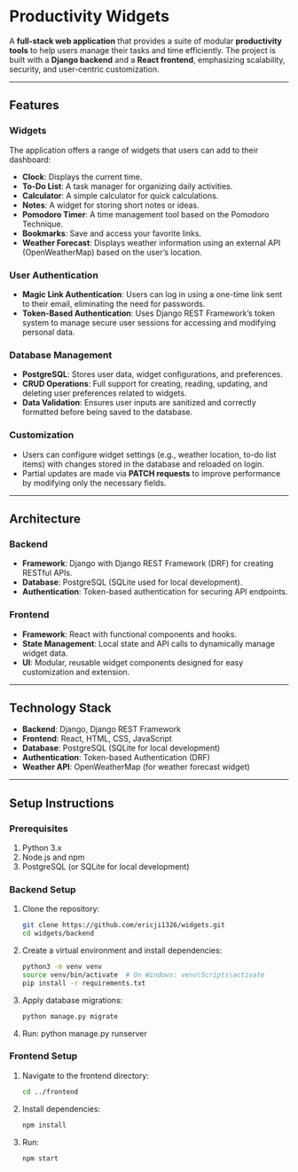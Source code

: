 # Productivity Widgets

A **full-stack web application** that provides a suite of modular **productivity tools** to help users manage their tasks and time efficiently. The project is built with a **Django backend** and a **React frontend**, emphasizing scalability, security, and user-centric customization.

---

## Features

### Widgets
The application offers a range of widgets that users can add to their dashboard:
- **Clock**: Displays the current time.
- **To-Do List**: A task manager for organizing daily activities.
- **Calculator**: A simple calculator for quick calculations.
- **Notes**: A widget for storing short notes or ideas.
- **Pomodoro Timer**: A time management tool based on the Pomodoro Technique.
- **Bookmarks**: Save and access your favorite links.
- **Weather Forecast**: Displays weather information using an external API (OpenWeatherMap) based on the user’s location.

### User Authentication
- **Magic Link Authentication**: Users can log in using a one-time link sent to their email, eliminating the need for passwords.
- **Token-Based Authentication**: Uses Django REST Framework’s token system to manage secure user sessions for accessing and modifying personal data.

### Database Management
- **PostgreSQL**: Stores user data, widget configurations, and preferences.
- **CRUD Operations**: Full support for creating, reading, updating, and deleting user preferences related to widgets.
- **Data Validation**: Ensures user inputs are sanitized and correctly formatted before being saved to the database.

### Customization
- Users can configure widget settings (e.g., weather location, to-do list items) with changes stored in the database and reloaded on login.
- Partial updates are made via **PATCH requests** to improve performance by modifying only the necessary fields.

---

## Architecture

### Backend
- **Framework**: Django with Django REST Framework (DRF) for creating RESTful APIs.
- **Database**: PostgreSQL (SQLite used for local development).
- **Authentication**: Token-based authentication for securing API endpoints.

### Frontend
- **Framework**: React with functional components and hooks.
- **State Management**: Local state and API calls to dynamically manage widget data.
- **UI**: Modular, reusable widget components designed for easy customization and extension.

---

## Technology Stack

- **Backend**: Django, Django REST Framework
- **Frontend**: React, HTML, CSS, JavaScript
- **Database**: PostgreSQL (SQLite for local development)
- **Authentication**: Token-based Authentication (DRF)
- **Weather API**: OpenWeatherMap (for weather forecast widget)

---

## Setup Instructions

### Prerequisites
1. Python 3.x
2. Node.js and npm
3. PostgreSQL (or SQLite for local development)

### Backend Setup
1. Clone the repository:
   ```bash
   git clone https://github.com/ericji1326/widgets.git
   cd widgets/backend
2. Create a virtual environment and install dependencies:
   ```bash
   python3 -m venv venv
   source venv/bin/activate  # On Windows: venv\Scripts\activate
   pip install -r requirements.txt
3. Apply database migrations:
   ```bash
   python manage.py migrate
4. Run:
   python manage.py runserver

### Frontend Setup
1. Navigate to the frontend directory:
   ```bash
   cd ../frontend
2. Install dependencies:
   ```bash
   npm install
3. Run:
   ```bash
   npm start
